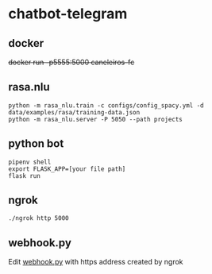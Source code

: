 # chatbot-telegram

## docker
~~docker run -p5555:5000 caneleiros-fc~~

## rasa.nlu
```
python -m rasa_nlu.train -c configs/config_spacy.yml -d data/examples/rasa/training-data.json
python -m rasa_nlu.server -P 5050 --path projects
```

## python bot
```
pipenv shell
export FLASK_APP=[your file path]
flask run
```

## ngrok
```
./ngrok http 5000
```

## webhook.py
Edit [webhook.py](https://github.com/dudaMeneses/chatbot-telegram/blob/master/webhook.py) with https address created by ngrok
